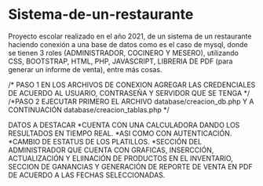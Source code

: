 # Sistema-de-un-restaurante

Proyecto escolar realizado en el año 2021, de un sistema de un restaurante haciendo conexión a una base de datos como es el caso de mysql, donde se tienen 3 roles (ADMINISTRADOR, COCINERO Y MESERO),
utilizando CSS, BOOTSTRAP, HTML, PHP, JAVASCRIPT, LIBRERIA DE PDF (para generar un informe de venta), entre más cosas.

/* PASO 1 EN LOS ARCHIVOS DE CONEXION AGREGAR LAS CREDENCIALES DE ACUERDO AL USUARIO, CONTRASEÑA Y SERVIDOR QUE SE TENGA */ 
/*PASO 2 EJECUTAR PRIMERO EL ARCHIVO database/creacion_db.php Y A CONTINUACIÓN database/creacion_tablas.php */
 
DATOS A DESTACAR
*CUENTA CON UNA CALCULADORA DANDO LOS RESULTADOS EN TIEMPO REAL.
*ASI COMO CON AUTENTICACIÓN.
*CAMBIO DE ESTATUS DE LOS PLATILLOS.
*SECCIÓN DEL ADMINISTRADOR QUE CUENTA CON GRAFICAS, INSERCCIÓN, ACTUALIZACIÓN Y ELIINACIÓN DE PRODUCTOS EN EL INVENTARIO, SECCION DE GANANCIAS Y GENERACIÓN DE REPORTE DE VENTA EN PDF DE ACUERDO A LAS
FECHAS SELECCIONADAS.
